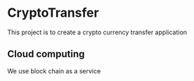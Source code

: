 # CryptoTransfer

This project is to create a crypto currency transfer application

## Cloud computing

We use block chain as a service
